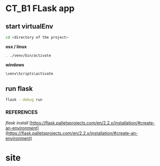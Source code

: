 # CT_B1 FLask app


## start virtualEnv 

```bash
cd <directory of the project>
```
**osx / linux**

```bash 
. ./venv/bin/activate
```

**windows**

```bash
\venv\Scripts\activate
```


## run flask

```bash 
flask --debug run
```


### REFERENCES 

*flask install*
[https://flask.palletsprojects.com/en/2.2.x/installation/#create-an-environment](https://flask.palletsprojects.com/en/2.2.x/installation/#create-an-environment)

# site
